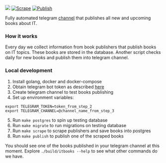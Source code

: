 ![](https://github.com/tommsawyer/itbooks/blob/main/banner.png)
[![Scrape](https://github.com/tommsawyer/itbooks/actions/workflows/scrape.yaml/badge.svg)](https://github.com/tommsawyer/itbooks/actions/workflows/scrape.yaml)
[![Publish](https://github.com/tommsawyer/itbooks/actions/workflows/publish.yaml/badge.svg)](https://github.com/tommsawyer/itbooks/actions/workflows/publish.yaml)

Fully automated telegram [channel](https://t.me/new_it_books) that publishes all new and upcoming books about IT.

### How it works
Every day we collect information from book publishers that publish books on IT topics. These books are stored in the database. Another script checks daily for new books and publish them into telegram channel.

### Local development

1. Install golang, docker and docker-compose
2. Obtain telegram bot token as described [here](https://core.telegram.org/bots/tutorial#obtain-your-bot-token)
3. Create telegram channel to test books publishing
4. Set up environment variables:
```
export TELEGRAM_TOKEN=token_from_step_2
export TELEGRAM_CHANNEL=@channel_name_from_step_3
```
5. Run `make postgres` to spin up testing database
6. Run `make migrate` to run migrations on testing database
7. Run `make scrape` to scrape publishers and save books into postgres
8. Run `make publish` to publish one of the scraped books

You should see one of the books published in your telegram channel at this moment. Explore `./build/itbooks --help` to see what other commands do we have.
